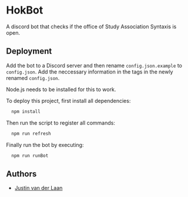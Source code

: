 
# HokBot

A discord bot that checks if the office of Study Association Syntaxis is open.




## Deployment

Add the bot to a Discord server and then rename `config.json.example` to `config.json`.
Add the neccessary information in the tags in the newly renamed `config.json`.

Node.js needs to be installed for this to work.

To deploy this project, first install all dependencies:
```bash
  npm install
```

Then run the script to register all commands:
```bash
  npm run refresh
```

Finally run the bot by executing:
```bash
  npm run runBot
```
## Authors

- [Justin van der Laan](https://github.com/Joestine)
